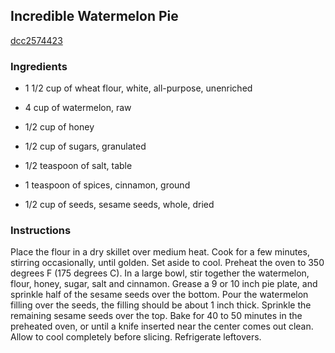 ## Incredible Watermelon Pie

[dcc2574423](http://allrecipes.com/recipe/incredible-watermelon-pie/)

### Ingredients

 - 1 1/2 cup of wheat flour, white, all-purpose, unenriched

 - 4 cup of watermelon, raw

 - 1/2 cup of honey

 - 1/2 cup of sugars, granulated

 - 1/2 teaspoon of salt, table

 - 1 teaspoon of spices, cinnamon, ground

 - 1/2 cup of seeds, sesame seeds, whole, dried

### Instructions

Place the flour in a dry skillet over medium heat. Cook for a few minutes, stirring occasionally, until golden. Set aside to cool. Preheat the oven to 350 degrees F (175 degrees C). In a large bowl, stir together the watermelon, flour, honey, sugar, salt and cinnamon. Grease a 9 or 10 inch pie plate, and sprinkle half of the sesame seeds over the bottom. Pour the watermelon filling over the seeds, the filling should be about 1 inch thick. Sprinkle the remaining sesame seeds over the top. Bake for 40 to 50 minutes in the preheated oven, or until a knife inserted near the center comes out clean. Allow to cool completely before slicing. Refrigerate leftovers.